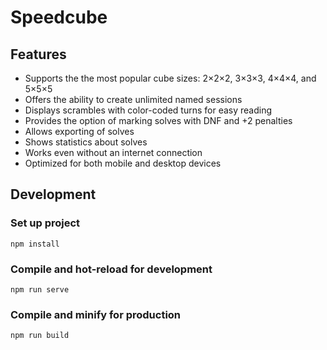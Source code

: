 # Speedcube

## Features

* Supports the the most popular cube sizes: 2×2×2, 3×3×3, 4×4×4, and 5×5×5
* Offers the ability to create unlimited named sessions
* Displays scrambles with color-coded turns for easy reading
* Provides the option of marking solves with DNF and +2 penalties
* Allows exporting of solves
* Shows statistics about solves
* Works even without an internet connection
* Optimized for both mobile and desktop devices

## Development

### Set up project

```
npm install
```

### Compile and hot-reload for development

```
npm run serve
```

### Compile and minify for production

```
npm run build
```
